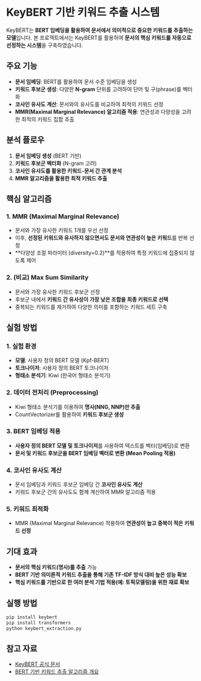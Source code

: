 # KeyBERT 기반 키워드 추출 시스템

KeyBERT는 **BERT 임베딩을 활용하여 문서에서 의미적으로 중요한 키워드를 추출하는 모델**입니다.
본 프로젝트에서는 KeyBERT를 활용하여 **문서의 핵심 키워드를 자동으로 선정하는 시스템**을 구축하였습니다.

## 주요 기능
- **문서 임베딩**: BERT를 활용하여 문서 수준 임베딩을 생성
- **키워드 후보군 생성**: 다양한 **N-gram** 단위를 고려하여 단어 및 구(phrase)를 벡터화
- **코사인 유사도 계산**: 문서와의 유사도를 비교하여 최적의 키워드 선정
- **MMR(Maximal Marginal Relevance) 알고리즘 적용**: 연관성과 다양성을 고려한 최적의 키워드 집합 추출

## 분석 플로우
1. **문서 임베딩 생성** (BERT 기반)
2. **키워드 후보군 벡터화** (N-gram 고려)
3. **코사인 유사도를 활용한 키워드-문서 간 관계 분석**
4. **MMR 알고리즘을 활용한 최적 키워드 추출**

## 핵심 알고리즘
### 1. MMR (Maximal Marginal Relevance)
- 문서와 가장 유사한 키워드 1개를 우선 선정
- 이후, **선정된 키워드와 유사하지 않으면서도 문서와 연관성이 높은 키워드**를 반복 선정
- **다양성 조절 파라미터 (diversity=0.2)**를 적용하여 특정 키워드에 집중되지 않도록 제어

### 2. (비교) Max Sum Similarity
- 문서와 가장 유사한 키워드 후보군 선정
- 후보군 내에서 **키워드 간 유사성이 가장 낮은 조합을 최종 키워드로 선택**
- 중복되는 키워드를 제거하여 다양한 의미를 포함하는 키워드 세트 구축

## 실험 방법
### 1. 실험 환경
- **모델**: 사용자 정의 BERT 모델 (Kpf-BERT)
- **토크나이저**: 사용자 정의 BERT 토크나이저
- **형태소 분석기**: Kiwi (한국어 형태소 분석기)

### 2. 데이터 전처리 (Preprocessing)
- Kiwi 형태소 분석기를 이용하여 **명사(NNG, NNP)만 추출**
- CountVectorizer를 활용하여 **키워드 후보군 생성**

### 3. BERT 임베딩 적용
- **사용자 정의 BERT 모델 및 토크나이저**를 사용하여 텍스트를 벡터(임베딩)로 변환
- **문서 및 키워드 후보군을 BERT 임베딩 벡터로 변환 (Mean Pooling 적용)**

### 4. 코사인 유사도 계산
- 문서 임베딩과 키워드 후보군 임베딩 간 **코사인 유사도 계산**
- 키워드 후보군 간의 유사도도 함께 계산하여 MMR 알고리즘 적용

### 5. 키워드 최적화
- MMR (Maximal Marginal Relevance) 적용하여 **연관성이 높고 중복이 적은 키워드 선정**

## 기대 효과
- **문서의 핵심 키워드(명사)를 추출** 가능
- **BERT 기반 의미론적 키워드 추출을 통해 기존 TF-IDF 방식 대비 높은 성능 확보**
- **핵심 키워드를 기반으로 한 여러 분석 기법 적용(예: 토픽모델링)을 위한 재료 확보**

## 실행 방법
```sh
pip install keybert
pip install transformers
python keybert_extraction.py
```

## 참고 자료
- [KeyBERT 공식 문서](https://github.com/MaartenGr/KeyBERT)
- [BERT 기반 키워드 추출 알고리즘 개요](https://heeya-stupidbutstudying.tistory.com/entry/DL-keyword-extraction-with-KeyBERT-%EA%B0%9C%EC%9A%94%EC%99%80-%EC%95%8C%EA%B3%A0%EB%A6%AC%EC%A6%98-1)


